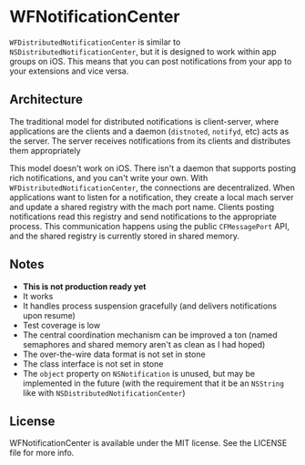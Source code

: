 # WFNotificationCenter

`WFDistributedNotificationCenter` is similar to `NSDistributedNotificationCenter`, but it is designed to work within app groups on iOS. This means that you can post notifications from your app to your extensions and vice versa.

## Architecture

The traditional model for distributed notifications is client-server, where applications are the clients and a daemon (`distnoted`, `notifyd`, etc) acts as the server. The server receives notifications from its clients and distributes them appropriately

This model doesn't work on iOS. There isn't a daemon that supports posting rich notifications, and you can't write your own. With `WFDistributedNotificationCenter`, the connections are decentralized. When applications want to listen for a notification, they create a local mach server and update a shared registry with the mach port name. Clients posting notifications read this registry and send notifications to the appropriate process. This communication happens using the public `CFMessagePort` API, and the shared registry is currently stored in shared memory.

## Notes

- **This is not production ready yet**
- It works
- It handles process suspension gracefully (and delivers notifications upon resume)
- Test coverage is low
- The central coordination mechanism can be improved a ton (named semaphores and shared memory aren't as clean as I had hoped)
- The over-the-wire data format is not set in stone
- The class interface is not set in stone
- The `object` property on `NSNotification` is unused, but may be implemented in the future (with the requirement that it be an `NSString` like with `NSDistributedNotificationCenter`)

## License

WFNotificationCenter is available under the MIT license. See the LICENSE file for more info.

